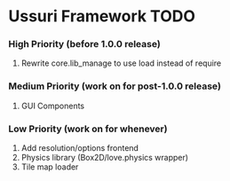 # Ussuri Framework **TODO**

>
### High Priority (before 1.0.0 release)
1. Rewrite core.lib_manage to use load instead of require

>
### Medium Priority (work on for post-1.0.0 release)
1. GUI Components

>
### Low Priority (work on for whenever)
1. Add resolution/options frontend
2. Physics library (Box2D/love.physics wrapper)
3. Tile map loader
